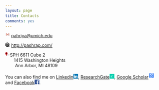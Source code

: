 ```yaml
---
layout: page
title: Contacts
comments: yes
---
```




[<img align="left" src="/media/image/gmail.jpg" height="3%" width="3%">](pahriya@umich.edu)  <pahriya@umich.edu><br/>

[<img align="left" src="/media/image/website.png" height="3%" width="3%">](http://pashrap.com/)  <http://pashrap.com/><br/>

<img align="left" src="/media/image/address.png" height="3%" width="3%"> SPH 6611 Cube 2
 <br/>        1415 Washington Heights
 <br/>         Ann Arbor, MI 48109
 
 You can also find me on [Linkedin<img src="/media/image/linkedin.png" width="15" height="15">](https://www.linkedin.com/in/pahriya-ashrap-paheliya-aixilafu-084900108/), [ResearchGate<img src="/media/image/researchgate.png" width="15" height="15">](https://www.researchgate.net/profile/Paheliya_Aixilafu), [Google Scholar<img src="/media/image/googlescholar.png" width="20" height="20">](https://scholar.google.com/citations?user=O83SoRkAAAAJ&hl=en) and [Facebook<img src="/media/image/facebook.png" width="15" height="15">](https://www.facebook.com/paheliya.aixilafu).


